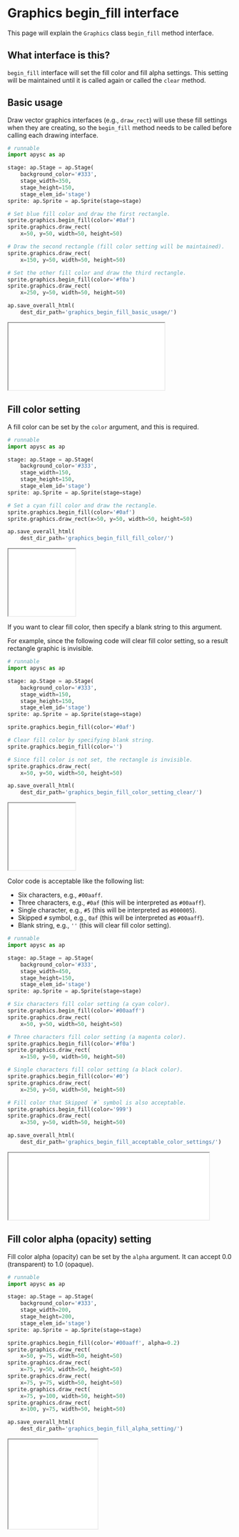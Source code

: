 # Graphics begin_fill interface

This page will explain the `Graphics` class `begin_fill` method interface.

## What interface is this?

`begin_fill` interface will set the fill color and fill alpha settings. This setting will be maintained until it is called again or called the `clear` method.

## Basic usage

Draw vector graphics interfaces (e.g., `draw_rect`) will use these fill settings when they are creating, so the `begin_fill` method needs to be called before calling each drawing interface.

```py
# runnable
import apysc as ap

stage: ap.Stage = ap.Stage(
    background_color='#333',
    stage_width=350,
    stage_height=150,
    stage_elem_id='stage')
sprite: ap.Sprite = ap.Sprite(stage=stage)

# Set blue fill color and draw the first rectangle.
sprite.graphics.begin_fill(color='#0af')
sprite.graphics.draw_rect(
    x=50, y=50, width=50, height=50)

# Draw the second rectangle (fill color setting will be maintained).
sprite.graphics.draw_rect(
    x=150, y=50, width=50, height=50)

# Set the other fill color and draw the third rectangle.
sprite.graphics.begin_fill(color='#f0a')
sprite.graphics.draw_rect(
    x=250, y=50, width=50, height=50)

ap.save_overall_html(
    dest_dir_path='graphics_begin_fill_basic_usage/')
```

<iframe src="static/graphics_begin_fill_basic_usage/index.html" width="350" height="150"></iframe>

## Fill color setting

A fill color can be set by the `color` argument, and this is required.

```py
# runnable
import apysc as ap

stage: ap.Stage = ap.Stage(
    background_color='#333',
    stage_width=150,
    stage_height=150,
    stage_elem_id='stage')
sprite: ap.Sprite = ap.Sprite(stage=stage)

# Set a cyan fill color and draw the rectangle.
sprite.graphics.begin_fill(color='#0af')
sprite.graphics.draw_rect(x=50, y=50, width=50, height=50)

ap.save_overall_html(
    dest_dir_path='graphics_begin_fill_fill_color/')
```

<iframe src="static/graphics_begin_fill_fill_color/index.html" width="150" height="150"></iframe>

If you want to clear fill color, then specify a blank string to this argument.

For example, since the following code will clear fill color setting, so a result rectangle graphic is invisible.

```py
# runnable
import apysc as ap

stage: ap.Stage = ap.Stage(
    background_color='#333',
    stage_width=150,
    stage_height=150,
    stage_elem_id='stage')
sprite: ap.Sprite = ap.Sprite(stage=stage)

sprite.graphics.begin_fill(color='#0af')

# Clear fill color by specifying blank string.
sprite.graphics.begin_fill(color='')

# Since fill color is not set, the rectangle is invisible.
sprite.graphics.draw_rect(
    x=50, y=50, width=50, height=50)

ap.save_overall_html(
    dest_dir_path='graphics_begin_fill_color_setting_clear/')
```

<iframe src="static/graphics_begin_fill_color_setting_clear/index.html" width="150" height="150"></iframe>

Color code is acceptable like the following list:

- Six characters, e.g., `#00aaff`.
- Three characters, e.g., `#0af` (this will be interpreted as `#00aaff`).
- Single character, e.g., `#5` (this will be interpreted as `#000005`).
- Skipped `#` symbol, e.g., `0af` (this will be interpreted as `#00aaff`).
- Blank string, e.g., `''` (this will clear fill color setting).

```py
# runnable
import apysc as ap

stage: ap.Stage = ap.Stage(
    background_color='#333',
    stage_width=450,
    stage_height=150,
    stage_elem_id='stage')
sprite: ap.Sprite = ap.Sprite(stage=stage)

# Six characters fill color setting (a cyan color).
sprite.graphics.begin_fill(color='#00aaff')
sprite.graphics.draw_rect(
    x=50, y=50, width=50, height=50)

# Three characters fill color setting (a magenta color).
sprite.graphics.begin_fill(color='#f0a')
sprite.graphics.draw_rect(
    x=150, y=50, width=50, height=50)

# Single characters fill color setting (a black color).
sprite.graphics.begin_fill(color='#0')
sprite.graphics.draw_rect(
    x=250, y=50, width=50, height=50)

# Fill color that Skipped `#` symbol is also acceptable.
sprite.graphics.begin_fill(color='999')
sprite.graphics.draw_rect(
    x=350, y=50, width=50, height=50)

ap.save_overall_html(
    dest_dir_path='graphics_begin_fill_acceptable_color_settings/')
```

<iframe src="static/graphics_begin_fill_acceptable_color_settings/index.html" width="450" height="150"></iframe>

## Fill color alpha (opacity) setting

Fill color alpha (opacity) can be set by the `alpha` argument. It can accept 0.0 (transparent) to 1.0 (opaque).

```py
# runnable
import apysc as ap

stage: ap.Stage = ap.Stage(
    background_color='#333',
    stage_width=200,
    stage_height=200,
    stage_elem_id='stage')
sprite: ap.Sprite = ap.Sprite(stage=stage)

sprite.graphics.begin_fill(color='#00aaff', alpha=0.2)
sprite.graphics.draw_rect(
    x=50, y=75, width=50, height=50)
sprite.graphics.draw_rect(
    x=75, y=50, width=50, height=50)
sprite.graphics.draw_rect(
    x=75, y=75, width=50, height=50)
sprite.graphics.draw_rect(
    x=75, y=100, width=50, height=50)
sprite.graphics.draw_rect(
    x=100, y=75, width=50, height=50)

ap.save_overall_html(
    dest_dir_path='graphics_begin_fill_alpha_setting/')
```

<iframe src="static/graphics_begin_fill_alpha_setting/index.html" width="200" height="200"></iframe>

